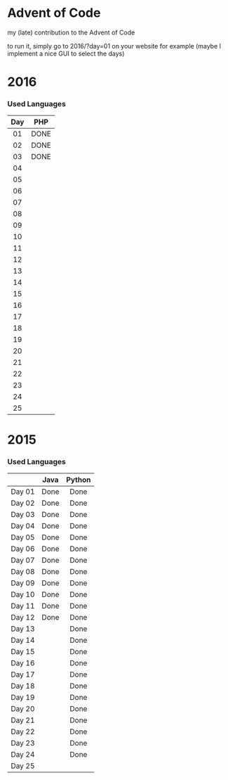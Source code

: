 # Advent of Code
my (late) contribution to the Advent of Code

to run it, simply go to 2016/?day=01 on your website for example (maybe I implement a nice GUI to select the days)
# 2016

### Used Languages
|   Day     | PHP | 
|:--------:|:------:|
| 01 | DONE |
| 02 | DONE |
| 03 | DONE |
| 04 |      |
| 05 |      |
| 06 |      |
| 07 |      |
| 08 |      |
| 09 |      |
| 10 |      |
| 11 |      |
| 12 |      |
| 13 |      |
| 14 |      |
| 15 |      |
| 16 |      |
| 17 |      |
| 18 |      |
| 19 |      |
| 20 |      |
| 21 |      |
| 22 |      |
| 23 |      |
| 24 |      |
| 25 |      |

# 2015

### Used Languages
|        | Java | Python |
|:--------:|:------:|:--------:|
| Day 01 | Done |  Done  |
| Day 02 | Done |  Done  |
| Day 03 | Done |  Done  |
| Day 04 | Done |  Done  |
| Day 05 | Done |  Done  |
| Day 06 | Done |  Done  |
| Day 07 | Done |  Done  |
| Day 08 | Done |  Done  |
| Day 09 | Done |  Done  |
| Day 10 | Done |  Done  |
| Day 11 | Done |  Done  |
| Day 12 | Done |  Done  |
| Day 13 |      |  Done  |
| Day 14 |      |  Done  |
| Day 15 |      |  Done  |
| Day 16 |      |  Done  |
| Day 17 |      |  Done  |
| Day 18 |      |  Done  |
| Day 19 |      |  Done  |
| Day 20 |      |  Done  |
| Day 21 |      |  Done  |
| Day 22 |      |  Done  |
| Day 23 |      |  Done  |
| Day 24 |      |  Done  |
| Day 25 |      |        |